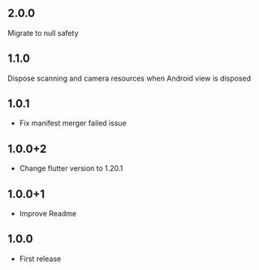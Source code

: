 ## 2.0.0

Migrate to null safety

## 1.1.0

Dispose scanning and camera resources when Android view is disposed

## 1.0.1

* Fix manifest merger failed issue

## 1.0.0+2

* Change flutter version to 1.20.1

## 1.0.0+1

* Improve Readme

## 1.0.0

* First release
